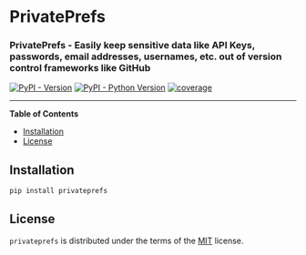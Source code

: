 # PrivatePrefs

### PrivatePrefs - Easily keep sensitive data like API Keys, passwords, email addresses, usernames, etc. out of version control frameworks like GitHub 

[![PyPI - Version](https://img.shields.io/pypi/v/privateprefs.svg)](https://pypi.org/project/privateprefs)
[![PyPI - Python Version](https://img.shields.io/pypi/pyversions/privateprefs.svg)](https://pypi.org/project/privateprefs)<!-- coverage badge snipit -->
<a href="https://github.com/DarrenHaba/privateprefs/actions">
<img src="https://img.shields.io/badge/coverage-100%25-green"
alt="coverage"></a>
<!-- coverage badge snipit -->

-----

**Table of Contents**

- [Installation](#installation)
- [License](#license)

## Installation

```console
pip install privateprefs
```

## License

`privateprefs` is distributed under the terms of the [MIT](https://spdx.org/licenses/MIT.html) license.
